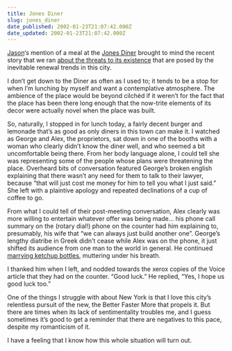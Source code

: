 ```yaml
---
title: Jones Diner
slug: jones_diner
date_published: 2002-01-23T21:07:42.000Z
date_updated: 2002-01-23T21:07:42.000Z
---
```


[Jason](http://www.kottke.org/notes/0201.html#020119)‘s mention of a meal at the [Jones Diner](http://www.sammarco.com/tony_reviews.htm#Jones) brought to mind the recent story that we ran [about the threats to its existence](http://www.villagevoice.com/issues/0203/robbins.php) that are posed by the inevitable renewal trends in this city.

I don’t get down to the Diner as often as I used to; it tends to be a stop for when I’m lunching by myself and want a contemplative atmosphere. The ambience of the place would be beyond cilchéd if it weren’t for the fact that the place has been there long enough that the now-trite elements of its decor were actually novel when the place was built.

So, naturally, I stopped in for lunch today, a fairly decent burger and lemonade that’s as good as only diners in this town can make it. I watched as George and Alex, the proprietors, sat down in one of the booths with a woman who clearly didn’t know the diner well, and who seemed a bit uncomfortable being there. From her body language alone, I could tell she was representing some of the people whose plans were threatening the place. Overheard bits of conversation featured George’s broken english explaining that there wasn’t any need for them to talk to their lawyer, because “that will just cost me money for him to tell you what I just said.” She left with a plaintive apology and repeated declinations of a cup of coffee to go.

From what I could tell of their post-meeting conversation, Alex clearly was more willing to entertain whatever offer was being made… his phone call summary on the (rotary dial!) phone on the counter had him explaining to, presumably, his wife that “we can always just build another one”. George’s lengthy diatribe in Greek didn’t cease while Alex was on the phone, it just shifted its audience from one man to the world in general. He continued [marrying ketchup bottles](http://www.bluishorange.com/?x=2002_01_01_archive.html#8413683), muttering under his breath.

I thanked him when I left, and nodded towards the xerox copies of the Voice article that they had on the counter. “Good luck.” He replied, “Yes, I hope us good luck too.”

One of the things I struggle with about New York is that I love this city’s relentless pursuit of the new, the Better Faster More that propels it. But there are times when its lack of sentimentality troubles me, and I guess sometimes it’s good to get a reminder that there are negatives to this pace, despite my romanticism of it.

I have a feeling that I know how this whole situation will turn out.
